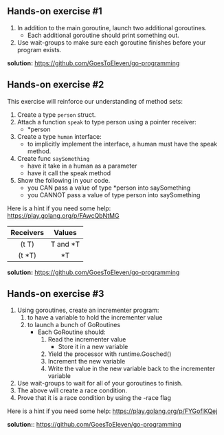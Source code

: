 ## Hands-on exercise #1
1. In addition to the main goroutine, launch two additional goroutines.
    - Each additional goroutine should print something out.
2. Use wait-groups to make sure each goroutine finishes before your program exists.

**solution:** https://github.com/GoesToEleven/go-programming 

## Hands-on exercise #2
This exercise will reinforce our understanding of method sets:
1. Create a type `person` struct.
2. Attach a function `speak` to type person using a pointer receiver:
   - *person
3. Create a type `human` interface:
   - to implicitly implement the interface, a human must have the speak method.
4. Create func `saySomething`
   - have it take in a human as a parameter
   - have it call the speak method
5. Show the following in your code.
   - you CAN pass a value of type *person into saySomething
   - you CANNOT pass a value of type person into saySomething

Here is a hint if you need some help: https://play.golang.org/p/FAwcQbNtMG 

   Receivers  | Values 
   :---------:|:------:
   (t T)      | T and *T
   (t *T)     |*T   

**solution:** https://github.com/GoesToEleven/go-programming

## Hands-on exercise #3
1. Using goroutines, create an incrementer program:
    1. to have a variable to hold the incrementer value
    2. to launch a bunch of GoRoutines
        - Each GoRoutine should:
            1. Read the incrementer value
                - Store it in a new variable
            2. Yield the processor with runtime.Gosched()
            3. Increment the new variable
            4. Write the value in the new variable back to the incrementer variable
2. Use wait-groups to wait for all of your goroutines to finish.
3. The above will create a race condition.
4. Prove that it is a race condition by using the -race flag

Here is a hint if you need some help: https://play.golang.org/p/FYGoflKQej 

**solution:**: https://github.com/GoesToEleven/go-programming 
